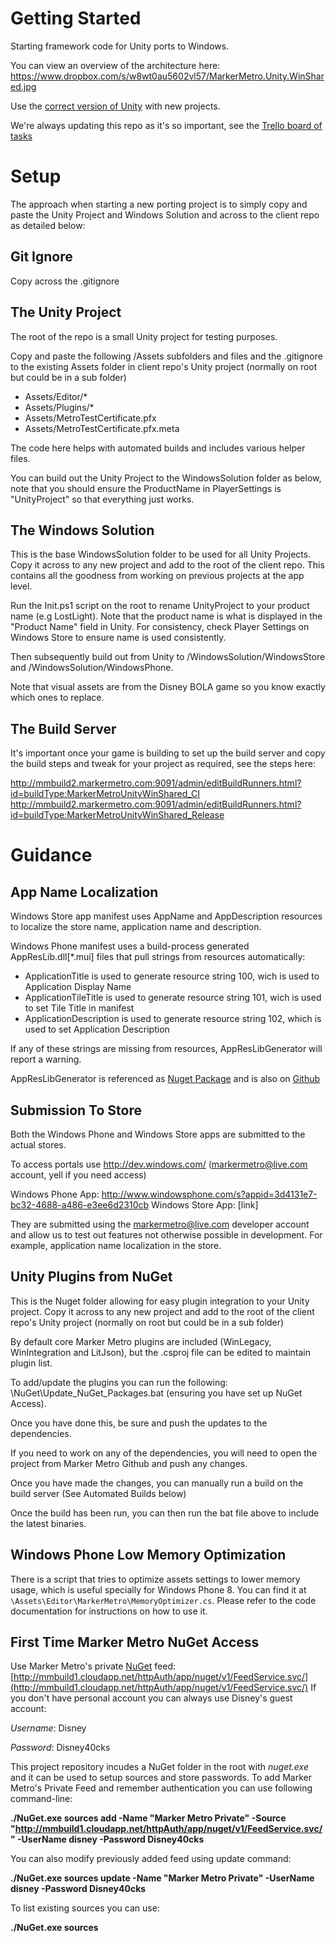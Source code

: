 Getting Started
====================

Starting framework code for Unity ports to Windows.

You can view an overview of the architecture here:
https://www.dropbox.com/s/w8wt0au5602vl57/MarkerMetro.Unity.WinShared.jpg

Use the [correct version of Unity](http://mmbuild2.markermetro.com:9091/admin/editBuildParams.html?id=buildType:MarkerMetroUnityWinShared_CI) with new projects.

We're always updating this repo as it's so important, see the [Trello board of tasks](https://trello.com/b/3fs7qjuz/unity-win-shared-related-plugins)


Setup
==================

The approach when starting a new porting project is to simply copy and paste the Unity Project and Windows Solution and across to the client repo as detailed below:

## Git Ignore
Copy across the .gitignore 

## The Unity Project

The root of the repo is a small Unity project for testing purposes.

Copy and paste the following /Assets subfolders and files and the .gitignore to the existing Assets folder in client repo's Unity project (normally on root but could be in a sub folder)

* Assets/Editor/*
* Assets/Plugins/*
* Assets/MetroTestCertificate.pfx
* Assets/MetroTestCertificate.pfx.meta

The code here helps with automated builds and includes various helper files.

You can build out the Unity Project to the WindowsSolution folder as below, note that you should ensure the ProductName in PlayerSettings is "UnityProject" so that everything just works.

## The Windows Solution

This is the base WindowsSolution folder to be used for all Unity Projects. Copy it across to any new project and add to the root of the client repo. This contains all the goodness from working on previous projects at the app level.

Run the Init.ps1 script on the root to rename UnityProject to your product name (e.g LostLight). Note that the product name is what is displayed in the "Product Name" field in Unity. For consistency, check Player Settings on Windows Store to ensure name is used consistently. 

Then subsequently build out from Unity to /WindowsSolution/WindowsStore and /WindowsSolution/WindowsPhone.

Note that visual assets are from the Disney BOLA game so you know exactly which ones to replace.

## The Build Server 

It's important once your game is building to set up the build server and copy the build steps and tweak for your project as required, see the steps here:

http://mmbuild2.markermetro.com:9091/admin/editBuildRunners.html?id=buildType:MarkerMetroUnityWinShared_CI
http://mmbuild2.markermetro.com:9091/admin/editBuildRunners.html?id=buildType:MarkerMetroUnityWinShared_Release

# Guidance

## App Name Localization

Windows Store app manifest uses AppName and AppDescription resources to localize the store name, application name and description.

Windows Phone manifest uses a build-process generated AppResLib.dll[*.mui] files that pull strings from resources automatically:
- ApplicationTitle is used to generate resource string 100, wich is used to Application Display Name
- ApplicationTileTitle is used to generate resource string 101, wich is used to set Tile Title in manifest
- ApplicationDescription is used to generate resource string 102, which is used to set Application Description

If any of these strings are missing from resources, AppResLibGenerator will report a warning.

AppResLibGenerator is referenced as [Nuget Package](https://www.nuget.org/packages/MarkerMetro.WindowsPhone.AppResLibGenerator/) and is also on [Github](https://github.com/MarkerMetro/AppResLibGenerator)
 
## Submission To Store

Both the Windows Phone and Windows Store apps are submitted to the actual stores. 

To access portals use http://dev.windows.com/ (markermetro@live.com account, yell if you need access)

Windows Phone App: http://www.windowsphone.com/s?appid=3d4131e7-bc32-4688-a486-e3ee6d2310cb
Windows Store App: [link]

They are submitted using the markermetro@live.com developer account and allow us to test out features not otherwise possible in development. For example, application name localization in the store.

## Unity Plugins from NuGet

This is the Nuget folder allowing for easy plugin integration to your Unity project. Copy it across to any new project and add to the root of the client repo's Unity project (normally on root but could be in a sub folder)

By default core Marker Metro plugins are included (WinLegacy, WinIntegration and LitJson), but the .csproj file can be edited to maintain plugin list.

To add/update the plugins you can run the following: \NuGet\Update_NuGet_Packages.bat (ensuring you have set up NuGet Access).

Once you have done this, be sure and push the updates to the dependencies.

If you need to work on any of the dependencies, you will need to open the project from Marker Metro Github and push any changes.

Once you have made the changes, you can manually run a build on the build server (See Automated Builds below)

Once the build has been run, you can then run the bat file above to include the latest binaries.

## Windows Phone Low Memory Optimization

There is a script that tries to optimize assets settings to lower memory usage, which is useful specially for Windows Phone 8.
You can find it at `\Assets\Editor\MarkerMetro\MemoryOptimizer.cs`.
Please refer to the code documentation for instructions on how to use it.

## First Time Marker Metro NuGet Access

 
Use  Marker Metro's private [NuGet](http://docs.nuget.org/docs/start-here/installing-nuget) feed: 
[http://mmbuild1.cloudapp.net/httpAuth/app/nuget/v1/FeedService.svc/](http://mmbuild1.cloudapp.net/httpAuth/app/nuget/v1/FeedService.svc/)
If you don't have personal account you can always use Disney's guest account:

*Username*: Disney

*Password*: Disney40cks

This project repository incudes a NuGet folder in the root with *nuget.exe* and it can be used to setup sources and store passwords. To add Marker Metro's Private Feed and remember authentication you can use following command-line:

**./NuGet.exe sources add -Name "Marker Metro Private" -Source "http://mmbuild1.cloudapp.net/httpAuth/app/nuget/v1/FeedService.svc/" -UserName disney -Password Disney40cks**

You can also modify previously added feed using update command:

**./NuGet.exe sources update -Name "Marker Metro Private" -UserName disney -Password Disney40cks**

To list existing sources you can use:

**./NuGet.exe sources**


